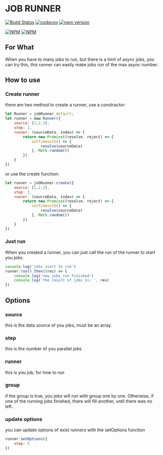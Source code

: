 # JOB RUNNER

[![Build Status](https://travis-ci.org/ZxBing0066/node-job-runner.svg?branch=master)](https://travis-ci.org/ZxBing0066/node-job-runner)
[![codecov](https://codecov.io/gh/ZxBing0066/node-job-runner/branch/master/graph/badge.svg)](https://codecov.io/gh/ZxBing0066/node-job-runner)
[![npm version](https://badge.fury.io/js/job-runner.svg)](https://badge.fury.io/js/job-runner)

[![NPM](https://nodei.co/npm/job-runner.png?downloads=true&downloadRank=true&stars=true)](https://nodei.co/npm/job-runner/)
[![NPM](https://nodei.co/npm-dl/job-runner.png?months=3&height=2)](https://nodei.co/npm/job-runner)

## For What 

When you have to many jobs to run, but there is a limit of async jobs, you can try this, this runner can easily make jobs run of the max async number.

## How to use

### Create runner

there are two method to create a runner, use a constractor:

```js
let Runner = jobRunner.default;
let runner = new Runner({
    source: [1,2,3],
    step: 2,
    runner: (sourceData, index) => {
        return new Promise((resolve, reject) => {
            setTimeout(() => {
                resolve(sourceData)
            }, Math.random())
        })
    }
})
```

or use the create function:

```js
let runner = jobRunner.create({
    source: [1,2,3],
    step: 2,
    runner: (sourceData, index) => {
        return new Promise((resolve, reject) => {
            setTimeout(() => {
                resolve(sourceData)
            }, Math.random())
        })
    }
})
```

### Just run

When you created a runner, you can just call the run of the runner to start you jobs.

```js
console.log('jobs start to run')
runner.run().then((res) => {
    console.log('now jobs run finished')
    console.log('the result of jobs is: ', res)
})
```

## Options

### source

this is the data source of you jobs, must be an array.

### step

this is the number of you parallel jobs

### runner

this is you job, for how to run

### group

if the group is true, you jobs will run with group one by one. Otherwise, if one of the running jobs finished, there will fill another, until there was no left.

### update options

you can update options of exist runners with the setOptions function

```js
runner.setOptions({
    step: 5
})
```